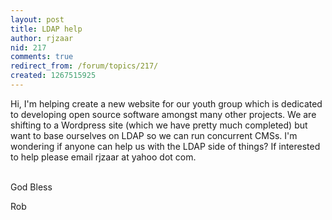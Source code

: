 ```yaml
---
layout: post
title: LDAP help
author: rjzaar
nid: 217
comments: true
redirect_from: /forum/topics/217/
created: 1267515925
---
```

<p>
	Hi, I&#39;m helping create a new website for our youth group which is dedicated to developing open source software amongst many other projects. We are shifting to a Wordpress site (which we have pretty much completed) but want to base ourselves on LDAP so we can run concurrent CMSs. I&#39;m wondering if anyone can help us with the LDAP side of things? If interested to help please email rjzaar at yahoo dot com.</p>
<p>
	<br />
	God Bless</p>
<p>
	Rob</p>
<p>
	&nbsp;</p>
